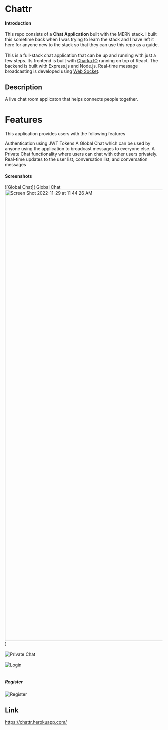 # Chattr


#### Introduction

This repo consists of a **Chat Application** built with the MERN stack. I built this sometime back when I was trying to learn the stack and I have left it here for anyone new to the stack so that they can use this repo as a guide.
<br/><br/>
This is a full-stack chat application that can be up and running with just a few steps. 
Its frontend is built with [Charka IO](https://material-ui.com/) running on top of React.
The backend is built with Express.js and Node.js.
Real-time message broadcasting is developed using [Web Socket](https://socket.io/).

## Description

A live chat room applicaton that helps connects people together.

# Features
This application provides users with the following features

Authentication using JWT Tokens
A Global Chat which can be used by anyone using the application to broadcast messages to everyone else.
A Private Chat functionality where users can chat with other users privately.
Real-time updates to the user list, conversation list, and conversation messages

#### Screenshots


![Global Chat](  Global Chat<img width="1436" alt="Screen Shot 2022-11-29 at 11 44 26 AM" src="https://user-images.githubusercontent.com/85970879/204591216-10d4c70f-d735-4848-8de2-99663bf98552.png">                )
<br/><br/>
![Private Chat](https://i.imgur.com/jdCBYu4.png)
<br/><br/>
![Login](https://i.imgur.com/6iobucn.png)
<br/><br/>
##### Register
![Register](https://i.imgur.com/AMkpl9C.png)

## Link 
https://chattr.herokuapp.com/


